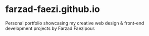 # farzad-faezi.github.io
‏Personal portfolio showcasing my creative web design &amp; front-end development projects by Farzad Faezipour.
